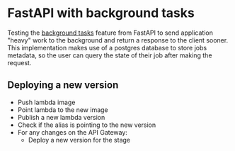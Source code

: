# FastAPI with background tasks

Testing the [background tasks](https://fastapi.tiangolo.com/tutorial/background-tasks/) feature
from FastAPI to send application "heavy" work to the background and return a response to the client
sooner. This implementation makes use of a postgres database to store jobs metadata, so the user
can query the state of their job after making the request.

## Deploying a new version

- Push lambda image
- Point lambda to the new image
- Publish a new lambda version
- Check if the alias is pointing to the new version
- For any changes on the API Gateway:
  - Deploy a new version for the stage
